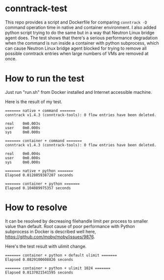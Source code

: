 # conntrack-test
This repo provides a script and Dockerfile for comparing `conntrack -D` command operation time in native and container environment. I also added python script trying to do the same but in a way that Neutron Linux bridge agent does. The test shows that there's a serious performance degradation when the command is run inside a container with python subprocess, which can cause Neutron Linux bridge agent blocked for trying to remove all possible conntrack entries when large numbers of VMs are removed at once.

# How to run the test
Just run "run.sh" from Docker installed and Internet accessible machine.

Here is the result of my test.
```
======= native + command =======
conntrack v1.4.3 (conntrack-tools): 0 flow entries have been deleted.

real    0m0.003s
user    0m0.000s
sys     0m0.000s

======= container + command =======
conntrack v1.4.3 (conntrack-tools): 0 flow entries have been deleted.

real    0m0.004s
user    0m0.000s
sys     0m0.000s

======= native + python =======
Elapsed 0.0128059387207 seconds

======= container + python =======
Elapsed 0.104089975357 seconds
```

# How to resolve
It can be resolved by decreasing filehandle limit per process to smaller value than default. Root cause of poor performance with Python subprocess in Docker is described well here, https://github.com/moby/moby/issues/9876.

Here's the test result with ulimit change.
```
======= container + python + default ulimit =======
Elapsed 0.0829100608826 seconds

======= container + python + ulimit 1024 =======
Elapsed 0.0137021541595 seconds
```
